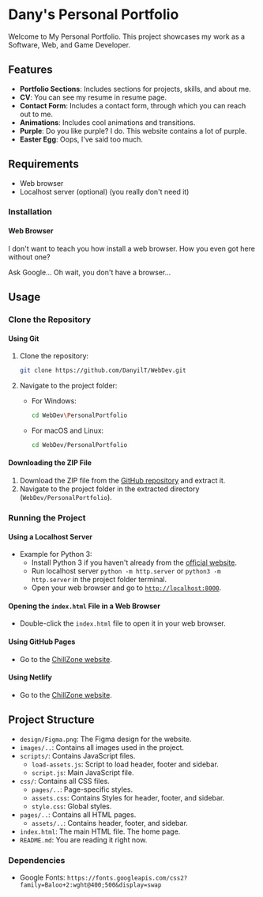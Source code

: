 # Dany's Personal Portfolio

Welcome to My Personal Portfolio. This project showcases my work as a Software, Web, and Game Developer.

## Features

- **Portfolio Sections**: Includes sections for projects, skills, and about me.
- **CV**: You can see my resume in resume page.
- **Contact Form**: Includes a contact form, through which you can reach out to me.
- **Animations**: Includes cool animations and transitions.
- **Purple**: Do you like purple? I do. This website contains a lot of purple.
- **Easter Egg**: Oops, I've said too much.

## Requirements

- Web browser
- Localhost server (optional) (you really don't need it)

### Installation

#### Web Browser

I don't want to teach you how install a web browser. How you even got here without one?

Ask Google... Oh wait, you don't have a browser...

## Usage

### Clone the Repository

#### Using Git

1. Clone the repository:
    ```sh
    git clone https://github.com/DanyilT/WebDev.git
    ```

2. Navigate to the project folder:
    - For Windows:
         ```sh
         cd WebDev\PersonalPortfolio
         ```
    - For macOS and Linux:
         ```sh
         cd WebDev/PersonalPortfolio
         ```

#### Downloading the ZIP File

1. Download the ZIP file from the [GitHub repository](https://github.com/DanyilT/WebDev.git) and extract it.
2. Navigate to the project folder in the extracted directory (`WebDev/PersonalPortfolio`).

### Running the Project

#### Using a Localhost Server

- Example for Python 3:
    - Install Python 3 if you haven't already from the [official website](https://www.python.org/).
    - Run localhost server `python -m http.server` or `python3 -m http.server` in the project folder terminal.
    - Open your web browser and go to [`http://localhost:8000`](http://localhost:8000).

#### Opening the `index.html` File in a Web Browser

- Double-click the `index.html` file to open it in your web browser.

#### Using GitHub Pages

- Go to the [ChillZone website](https://danyilt.github.io/WebDev/PersonalPortfolio/).

#### Using Netlify

- Go to the [ChillZone website](https://dany-portfolio.netlify.app/).

## Project Structure

- `design/Figma.png`: The Figma design for the website.
- `images/..`: Contains all images used in the project.
- `scripts/`: Contains JavaScript files.
    - `load-assets.js`: Script to load header, footer and sidebar.
    - `script.js`: Main JavaScript file.
- `css/`: Contains all CSS files.
    - `pages/..`: Page-specific styles.
    - `assets.css`: Contains Styles for header, footer, and sidebar.
    - `style.css`: Global styles.
- `pages/..`: Contains all HTML pages.
    - `assets/..`: Contains header, footer, and sidebar.
- `index.html`: The main HTML file. The home page.
- `README.md`: You are reading it right now.

### Dependencies

- Google Fonts: `https://fonts.googleapis.com/css2?family=Baloo+2:wght@400;500&display=swap`
